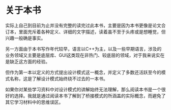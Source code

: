 # 关于本书

实际上自己到目前为止并没有完整的读完过此本书，主要是因为本书更像是论文合订本，里面充斥着各种定义、详细的文字描述，读着虽不至于头疼或是想睡觉，但兴趣一般确是事实。

另一方面由于本书写作年代较早，语言以C++为主，以及一些早期语言，涉及的业务领域又主要是底层库、GUI这类现在非热门、较底层的领域，对于我来说实在是缺乏这方面的经验。

但作为第一本以定义的方式提出设计模式这一概念，并定义了多数还活跃至今的模式名称，这是了解设计模式始终绕不过去的一本书。

如果你对某些学习资料中对设计模式的讲解始终无法理解，那么阅读本书是一个很好的选择。我就是通过阅读本书了解到了桥接模式的所涵盖的实际概念，而避免了其它学习材料中的思维误区。